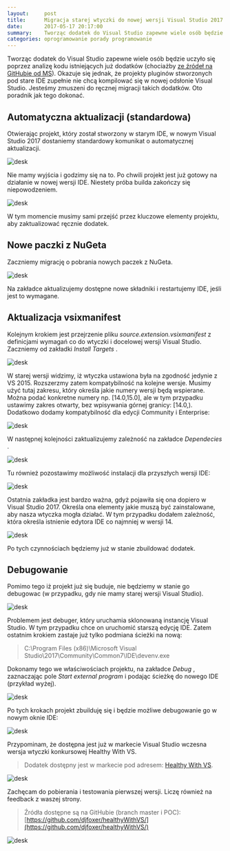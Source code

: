 ```yaml
---
layout:     post
title:      Migracja starej wtyczki do nowej wersji Visual Studio 2017
date:       2017-05-17 20:17:00
summary:    Tworząc dodatek do Visual Studio zapewne wiele osób będzie uczyło się poprzez analizę kodu istniejących już dodatków (chociażby ze źródeł na GitHubie od MS). Okazuje się jednak, że projekty pluginów stworzonych pod stare IDE zupełnie nie chcą kompilować się w nowej odsłonie Visual Studio. Jesteśmy zmuszeni do ręcznej migracji takich dodatków. Oto poradnik jak tego dokonać.Automatyczna aktualizacji...
categories: oprogramowanie porady programowanie
---
```




Tworząc dodatek do Visual Studio zapewne wiele osób będzie uczyło się poprzez analizę kodu istniejących już dodatków (chociażby [ze źródeł na GitHubie od MS](https://github.com/Microsoft/VSSDK-Extensibility-Samples)). Okazuje się jednak, że projekty pluginów stworzonych pod stare IDE zupełnie nie chcą kompilować się w nowej odsłonie Visual Studio. Jesteśmy zmuszeni do ręcznej migracji takich dodatków. Oto poradnik jak tego dokonać.


## Automatyczna aktualizacji (standardowa)


Otwierając projekt, który został stworzony w starym IDE, w nowym Visual Studio 2017 dostaniemy standardowy komunikat o automatycznej aktualizacji.


![desk](https://raw.githubusercontent.com/djfoxer/djfoxer.github.io/master/_img/2017-5-17-_8_/g_-_608x405_-_-_81088x20170517193841_0.png)


Nie mamy wyjścia i godzimy się na to. Po chwili projekt jest już gotowy na działanie w nowej wersji IDE. Niestety próba builda zakończy się niepowodzeniem. 


![desk](https://raw.githubusercontent.com/djfoxer/djfoxer.github.io/master/_img/2017-5-17-_8_/g_-_608x405_-_-_81088x20170517193842_0.png)


W tym momencie musimy sami przejść przez kluczowe elementy projektu, aby zaktualizować ręcznie dodatek.


## Nowe paczki z NuGeta


Zaczniemy migrację o pobrania nowych paczek z NuGeta. 


![desk](https://raw.githubusercontent.com/djfoxer/djfoxer.github.io/master/_img/2017-5-17-_8_/g_-_608x405_-_-_81088x20170517193842_1.png)


Na zakładce aktualizujemy dostępne nowe składniki i restartujemy IDE, jeśli jest to wymagane.


## Aktualizacja vsixmanifest

Kolejnym krokiem jest przejrzenie pliku  *source.extension.vsixmanifest*  z definicjami wymagań co do wtyczki i docelowej wersji Visual Studio. Zaczniemy od zakładki  *Install Targets* .


![desk](https://raw.githubusercontent.com/djfoxer/djfoxer.github.io/master/_img/2017-5-17-_8_/g_-_608x405_-_-_81088x20170517193842_2.png)


W starej wersji widzimy, iż wtyczka ustawiona była na zgodność jedynie z VS 2015. Rozszerzmy zatem kompatybilność na kolejne wersje. Musimy użyć tutaj zakresu, który określa jakie numery wersji będą wspierane. Można podać konkretne numery np. [14.0,15.0], ale w tym przypadku ustawimy zakres otwarty, bez wpisywania górnej granicy: [14.0,). Dodatkowo dodamy kompatybilność dla edycji Community i Enterprise:


![desk](https://raw.githubusercontent.com/djfoxer/djfoxer.github.io/master/_img/2017-5-17-_8_/g_-_608x405_-_-_81088x20170517193842_3.png)


W następnej kolejności zaktualizujemy zależność na zakładce  *Dependecies* .


![desk](https://raw.githubusercontent.com/djfoxer/djfoxer.github.io/master/_img/2017-5-17-_8_/g_-_608x405_-_-_81088x20170517193842_4.png)


Tu również pozostawimy możliwość instalacji dla przyszłych wersji IDE:


![desk](https://raw.githubusercontent.com/djfoxer/djfoxer.github.io/master/_img/2017-5-17-_8_/g_-_608x405_-_-_81088x20170517200251_0.png)


Ostatnia zakładka jest bardzo ważna, gdyż pojawiła się ona dopiero w Visual Studio 2017. Określa ona elementy jakie muszą być zainstalowane, aby nasza wtyczka mogła działać. W tym przypadku dodałem zależność, która określa istnienie edytora IDE co najmniej w wersji 14.


![desk](https://raw.githubusercontent.com/djfoxer/djfoxer.github.io/master/_img/2017-5-17-_8_/g_-_608x405_-_-_81088x20170517200252_0.png)


Po tych czynnościach będziemy już w stanie zbuildować dodatek. 



## Debugowanie

Pomimo tego iż projekt już się buduje, nie będziemy w stanie go debugowac (w przypadku, gdy nie mamy starej wersji Visual Studio).


![desk](https://raw.githubusercontent.com/djfoxer/djfoxer.github.io/master/_img/2017-5-17-_8_/g_-_608x405_-_-_81088x20170517200252_1.png)


Problemem jest debuger, który uruchamia sklonowaną instancję Visual Studio. W tym przypadku chce on uruchomić starszą edycję IDE. Zatem ostatnim krokiem zastaje już tylko podmiana ścieżki na nową:

 
> C:\Program Files (x86)\Microsoft Visual Studio\2017\Community\Common7\IDE\devenv.exe

Dokonamy tego we właściwościach projektu, na zakładce  *Debug* , zaznaczając pole  *Start external program*  i podając ścieżkę do nowego IDE (przykład wyżej).


![desk](https://raw.githubusercontent.com/djfoxer/djfoxer.github.io/master/_img/2017-5-17-_8_/g_-_608x405_-_-_81088x20170517200252_2.png)


Po tych krokach projekt zbuilduję się i będzie możliwe debugowanie go w nowym oknie IDE:


![desk](https://raw.githubusercontent.com/djfoxer/djfoxer.github.io/master/_img/2017-5-17-_8_/g_-_608x405_-_-_81088x20170517200252_3.png)




Przypominam, że dostępna jest już w markecie Visual Studio wczesna wersja wtyczki konkursowej Healthy With VS.


> Dodatek dostępny jest w markecie pod adresem: [Healthy With VS](https://marketplace.visualstudio.com/items?itemName=djfoxer.HealthyWithVS).


![desk](https://raw.githubusercontent.com/djfoxer/djfoxer.github.io/master/_img/2017-5-17-_8_/g_-_608x405_-_-_81088x20170517200751_0.PNG)



Zachęcam do pobierania i testowania pierwszej wersji. Liczę również na feedback z waszej strony.


> Źródła dostępne są na GitHubie (branch master i POC):
> [https://github.com/djfoxer/healthyWithVS/](https://github.com/djfoxer/healthyWithVS/)

![desk](https://raw.githubusercontent.com/djfoxer/djfoxer.github.io/master/_img/2017-5-17-_8_/g_-_608x405_-_-_81088x20170517200803_0.png)

